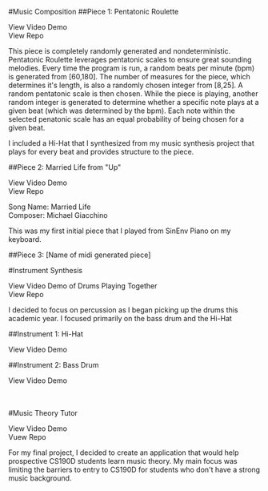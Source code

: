 
#Music Composition
##Piece 1: Pentatonic Roulette

View Video Demo<br/>
View Repo


This piece is completely randomly generated and nondeterministic. Pentatonic Roulette leverages pentatonic scales to ensure great sounding melodies. Every time the program is run, a random beats per minute (bpm) is generated from [60,180]. The number of measures for the piece, which determines it's length,  is also a randomly chosen integer from [8,25]. A random pentatonic scale is then chosen. While the piece is playing, another random integer is generated to determine whether a specific note plays at a given beat (which was determined by the bpm). Each note within the selected penatonic scale has an equal probability of being chosen for a given beat.

I included a Hi-Hat that I synthesized from my music synthesis project that plays for every beat and provides structure to the piece.


##Piece 2: Married Life from "Up"

View Video Demo<br/>
View Repo

Song Name: Married Life<br/>
Composer: Michael Giacchino

This was my first initial piece that I played from SinEnv Piano on my keyboard.


##Piece 3: [Name of midi generated piece]


#Instrument Synthesis

View Video Demo of Drums Playing Together<br/>
View Repo


I decided to focus on percussion as I began picking up the drums this academic year. I focused primarily on the bass drum and the Hi-Hat 

##Instrument 1: Hi-Hat

View Video Demo<br>

##Instrument 2: Bass Drum

View Video Demo


<br/><br/>
#Music Theory Tutor

View Video Demo<br/>
Vuew Repo

For my final project, I decided to create an application that would help prospective CS190D students learn music theory. My main focus was limiting the barriers to entry to CS190D for students who don't have a strong music background.